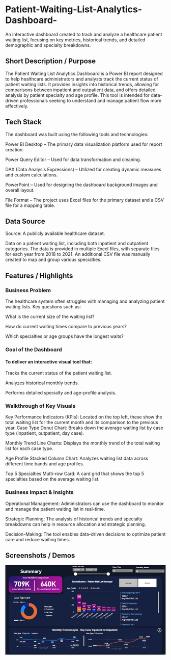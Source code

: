 # Patient-Waiting-List-Analytics-Dashboard-
An interactive dashboard created to track and analyze a healthcare patient waiting list, focusing on key metrics, historical trends, and detailed demographic and specialty breakdowns.
## Short Description / Purpose
The Patient Waiting List Analytics Dashboard is a Power BI report designed to help healthcare administrators and analysts track the current status of patient waiting lists. It provides insights into historical trends, allowing for comparisons between inpatient and outpatient data, and offers detailed analysis by patient specialty and age profile. This tool is intended for data-driven professionals seeking to understand and manage patient flow more effectively.
## Tech Stack
The dashboard was built using the following tools and technologies:

Power BI Desktop – The primary data visualization platform used for report creation.

Power Query Editor – Used for data transformation and cleaning.

DAX (Data Analysis Expressions) – Utilized for creating dynamic measures and custom calculations.

PowerPoint – Used for designing the dashboard background images and overall layout.

File Format – The project uses Excel files for the primary dataset and a CSV file for a mapping table.

## Data Source
Source: A publicly available healthcare dataset.

Data on a patient waiting list, including both inpatient and outpatient categories. The data is provided in multiple Excel files, with separate files for each year from 2018 to 2021. An additional CSV file was manually created to map and group various specialties.

## Features / Highlights
### Business Problem
The healthcare system often struggles with managing and analyzing patient waiting lists. Key questions such as:

What is the current size of the waiting list?

How do current waiting times compare to previous years?

Which specialties or age groups have the longest waits?

### Goal of the Dashboard
#### To deliver an interactive visual tool that:

Tracks the current status of the patient waiting list.

Analyzes historical monthly trends.

Performs detailed specialty and age-profile analysis.

### Walkthrough of Key Visuals

Key Performance Indicators (KPIs): Located on the top left, these show the total waiting list for the current month and its comparison to the previous year.
Case Type Donut Chart: Breaks down the average waiting list by case type (inpatient, outpatient, day case).

Monthly Trend Line Charts: Displays the monthly trend of the total waiting list for each case type.

Age Profile Stacked Column Chart: Analyzes waiting list data across different time bands and age profiles.

Top 5 Specialties Multi-row Card: A card grid that shows the top 5 specialties based on the average waiting list.

### Business Impact & Insights

Operational Management: Administrators can use the dashboard to monitor and manage the patient waiting list in real-time.

Strategic Planning: The analysis of historical trends and specialty breakdowns can help in resource allocation and strategic planning.

Decision-Making: The tool enables data-driven decisions to optimize patient care and reduce waiting times.

## Screenshots / Demos
![Alt text](https://github.com/Ritika-piplani/Patient-Waiting-List-Analytics-Dashboard-/blob/main/Snapshot%20of%20Dashboard.jpg)




